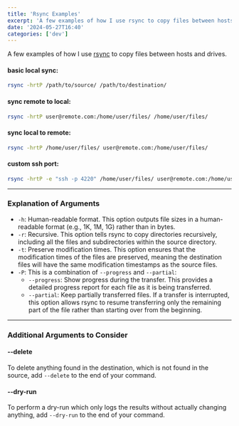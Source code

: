 ```yaml
---
title: 'Rsync Examples'
excerpt: 'A few examples of how I use rsync to copy files between hosts and drives.'
date: '2024-05-27T16:40'
categories: ['dev']
---
```


A few examples of how I use [rsync](https://rsync.samba.org) to copy files between hosts and drives.

#### basic local sync:
```bash
rsync -hrtP /path/to/source/ /path/to/destination/
```

#### sync remote to local:
```bash
rsync -hrtP user@remote.com:/home/user/files/ /home/user/files/
```

#### sync local to remote:
```bash
rsync -hrtP /home/user/files/ user@remote.com:/home/user/files/
```

#### custom ssh port:
```bash
rsync -hrtP -e "ssh -p 4220" /home/user/files/ user@remote.com:/home/user/files/
```

---

### Explanation of Arguments

- `-h`: Human-readable format. This option outputs file sizes in a human-readable format (e.g., 1K, 1M, 1G) rather than in bytes.
- `-r`: Recursive. This option tells rsync to copy directories recursively, including all the files and subdirectories within the source directory.
- `-t`: Preserve modification times. This option ensures that the modification times of the files are preserved, meaning the destination files will have the same modification timestamps as the source files.
- `-P`: This is a combination of `--progress` and `--partial`:
    - `--progress`: Show progress during the transfer. This provides a detailed progress report for each file as it is being transferred.
    - `--partial`: Keep partially transferred files. If a transfer is interrupted, this option allows rsync to resume transferring only the remaining part of the file rather than starting over from the beginning.

---

### Additional Arguments to Consider

#### --delete

To delete anything found in the destination, which is not found in the source, add `--delete` to the end of your command.

#### --dry-run

To perform a dry-run which only logs the results without actually changing anything, add `--dry-run` to the end of your command.
